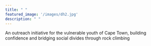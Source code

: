 ```yaml
---
title: " "
featured_image: '/images/dh2.jpg'
description: " "
---
```

An outreach initiative for the vulnerable youth of Cape Town, building confidence and bridging social divides through rock climbing
